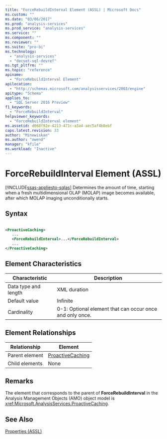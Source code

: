 ```yaml
---
title: "ForceRebuildInterval Element (ASSL) | Microsoft Docs"
ms.custom: ""
ms.date: "03/06/2017"
ms.prod: "analysis-services"
ms.prod_service: "analysis-services"
ms.service: ""
ms.component: ""
ms.reviewer: ""
ms.suite: "pro-bi"
ms.technology: 
  - "analysis-services"
  - "docset-sql-devref"
ms.tgt_pltfrm: ""
ms.topic: "reference"
apiname: 
  - "ForceRebuildInterval Element"
apilocation: 
  - "http://schemas.microsoft.com/analysisservices/2003/engine"
apitype: "Schema"
applies_to: 
  - "SQL Server 2016 Preview"
f1_keywords: 
  - "ForceRebuildInterval"
helpviewer_keywords: 
  - "ForceRebuildInterval element"
ms.assetid: d068f92e-4213-471c-a3a4-aec5af4b8ebf
caps.latest.revision: 33
author: "Minewiskan"
ms.author: "owend"
manager: "kfile"
ms.workload: "Inactive"
---
```

# ForceRebuildInterval Element (ASSL)
[!INCLUDE[ssas-appliesto-sqlas](../../../includes/ssas-appliesto-sqlas.md)]
  Determines the amount of time, starting when a fresh multidimensional OLAP (MOLAP) image becomes available, after which MOLAP imaging unconditionally starts.  
  
## Syntax  
  
```xml  
  
<ProactiveCaching>  
   ...  
   <ForceRebuildInterval>...</ForceRebuildInterval>  
   ...  
</ProactiveCaching>  
```  
  
## Element Characteristics  
  
|Characteristic|Description|  
|--------------------|-----------------|  
|Data type and length|XML duration|  
|Default value|Infinite|  
|Cardinality|0-1: Optional element that can occur once and only once.|  
  
## Element Relationships  
  
|Relationship|Element|  
|------------------|-------------|  
|Parent element|[ProactiveCaching](../../../analysis-services/scripting/objects/proactivecaching-element-assl.md)|  
|Child elements|None|  
  
## Remarks  
 The element that corresponds to the parent of **ForceRebuildInterval** in the Analysis Management Objects (AMO) object model is <xref:Microsoft.AnalysisServices.ProactiveCaching>.  
  
## See Also  
 [Properties &#40;ASSL&#41;](../../../analysis-services/scripting/properties/properties-assl.md)  
  
  

